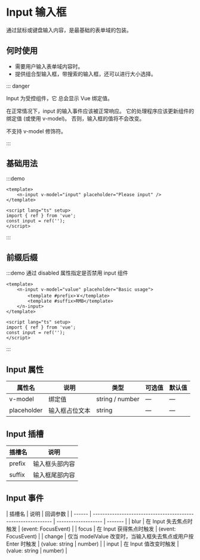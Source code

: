 # Input 输入框

通过鼠标或键盘输入内容，是最基础的表单域的包装。

## 何时使用

<ul>
<li>需要用户输入表单域内容时。</li>
<li>提供组合型输入框，带搜索的输入框，还可以进行大小选择。</li>
</ul>

::: danger

Input 为受控组件，它 总会显示 Vue 绑定值。

在正常情况下，input 的输入事件应该被正常响应。 它的处理程序应该更新组件的绑定值 (或使用 v-model)。 否则，输入框的值将不会改变。

不支持 v-model 修饰符。

:::

## 基础用法

:::demo

```vue
<template>
    <n-input v-model="input" placeholder="Please input" />
</template>

<script lang="ts" setup>
import { ref } from 'vue';
const input = ref('');
</script>
```

:::

## 前缀后缀

:::demo 通过 disabled 属性指定是否禁用 input 组件

```vue
<template>
    <n-input v-model="value" placeholder="Basic usage">
        <template #prefix>￥</template>
        <template #suffix>RMB</template>
    </n-input>
</template>

<script lang="ts" setup>
import { ref } from 'vue';
const input = ref('');
</script>
```

:::

## Input 属性

| 属性名      | 说明           | 类型            | 可选值 | 默认值 |
| ----------- | -------------- | --------------- | ------ | ------ |
| v-model     | 绑定值         | string / number | —      | —      |
| placeholder | 输入框占位文本 | string          | —      | —      |

## Input 插槽

| 插槽名 | 说明           |
| ------ | -------------- |
| prefix | 输入框头部内容 |
| suffix | 输入框尾部内容 |

## Input 事件

| 插槽名 | 说明                                                          | 回调参数            |
| ------ | ------------------------------------------------------------- | ------------------- | ------- |
| blur   | 在 Input 失去焦点时触发                                       | (event: FocusEvent) |
| focus  | 在 Input 获得焦点时触发                                       | (event: FocusEvent) |
| change | 仅当 modelValue 改变时，当输入框失去焦点或用户按 Enter 时触发 | (value: string      | number) |
| input  | 在 Input 值改变时触发                                         | (value: string      | number) |
